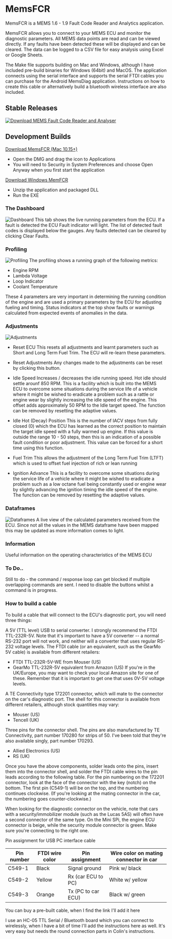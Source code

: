 # MemsFCR 
MemsFCR is a MEMS 1.6 - 1.9 Fault Code Reader and Analytics application.

MemsFCR allows you to connect to your MEMS ECU and monitor the diagnostic parameters.
All MEMS data points are read and can be viewed directly. If any faults have been detected these will be displayed and can be cleared.
The data can be logged to a CSV file for easy analysis using Excel or Google Sheets.

The Make file supports building on Mac and Windows, although I have included pre-build binaries for Windows (64bit) and MacOS.
The application connects using the serial interface and supports the serial FTDI cables you can purchase for the Android MemsDiag application. Instructions on how to create this cable or alternatively build a bluetooth wireless interface are also included.

## Stable Releases
[![Download MEMS Fault Code Reader and Analyser](https://a.fsdn.com/con/app/sf-download-button)](https://sourceforge.net/projects/memsfcr/files/latest/download)

## Development Builds
[Download MemsFCR (Mac 10.15+)](https://github.com/andrewdjackson/memsfcr/raw/master/dist/MemsFCR.dmg)
* Open the DMG and drag the icon to Applications
* You will need to Security in System Preferences and choose Open Anyway when you first start the application

[Download Windows MemFCR](https://github.com/andrewdjackson/memsfcr/raw/master/dist/Windows-MemsFCR.zip)
* Unzip the application and packaged DLL
* Run the EXE

### The Dashboard
![Dashboard](./resources/screenshots/dashboard.png)
This tab shows the live running parameters from the ECU. If a fault is detected the ECU Fault indicator will light. The list of detected fault codes is displayed below the gauges. Any faults detected can be cleared by clicking Clear Faults.

### Profiling
![Profiling](./resources/screenshots/profiling.png)
The profiling shows a running graph of the following metrics:
* Engine RPM
* Lambda Voltage
* Loop Indicator
* Coolant Temperature

These 4 parameters are very important in determining the running condition of the engine and are used a primary parameters by the ECU for adjusting fueling and timing. Status indicators at the top show faults or warnings calculated from expected events of anomalies in the data. 

### Adjustments
![Adjustments](./resources/screenshots/adjustments.png)
* Reset ECU
This resets all adjustments and learnt parameters such as Short and Long Term Fuel Trim. The ECU will re-learn these parameters. 

* Reset Adjustments
Any changes made to the adjustments can be reset by clicking this button.

* Idle Speed
Increases / decreases the idle running speed. Hot idle should settle arounf 850 RPM.
This is a facility which is built into the MEMS ECU to overcome some situations during the service life of a vehicle where it might be wished to eradicate a problem such as a rattle or engine wear by slightly increasing the idle speed of the engine. This offset adds approximately 50 RPM to the Idle target speed. The function can be removed by resetting the adaptive values.

* Idle Hot (Decay) Position
 This is the number of IACV steps from fully closed (0) which the ECU has learned as the correct position to maintain the target idle speed with a fully warmed up engine. If this value is outside the range 10 - 50 steps, then this is an indication of a possible fault condition or poor adjustment. This value can be forced for a short time using this function.

* Fuel Trim
This allows the adjustment of the Long Term Fuel Trim (LTFT) which is used to offset fuel injection of rich or lean running

* Ignition Advance
This is a facility to overcome some situations during the service life of a vehicle where it might be wished to eradicate a problem such as a low octane fuel being constantly used or engine wear by slightly advancing the ignition timing the idle speed of the engine. The function can be removed by resetting the adaptive values.

### Dataframes
![Dataframes](./resources/screenshots/dataframes.png)
A live view of the calculated parameters received from the ECU. Since not all the values in the MEMS dataframe have been mapped this may be updated as more information comes to light.

### Information
Useful information on the operating characteristics of the MEMS ECU

### To Do..
Still to do - the command / response loop can get blocked if multiple overlapping commands are sent. I need to disable the buttons whilst a command is in progress.

### How to build a cable

To build a cable that will connect to the ECU's diagnostic port, you will need three things:

A 5V (TTL level) USB to serial converter. I strongly recommend the FTDI TTL-232R-5V. Note that it's important to have a 5V converter -- a normal RS-232 port will not work, and neither will a converter that uses regular RS-232 voltage levels. The FTDI cable (or an equivalent, such as the GearMo 5V cable) is available from different retailers:

* FTDI TTL-232R-5V-WE from Mouser (US)
* GearMo TTL-232R-5V equivalent from Amazon (US)
If you're in the UK/Europe, you may want to check your local Amazon site for one of these. Remember that it is important to get one that uses 0V-5V voltage levels.

A TE Connectivity type 172201 connector, which will mate to the connector on the car's diagnostic port. The shell for this connector is available from different retailers, although stock quantities may vary:

* Mouser (US)
* Tencell (UK)

Three pins for the connector shell. The pins are also manufactured by TE Connectivity, part number 170280 for strips of 50. I've been told that they're also available singly, part number 170293.

* Allied Electronics (US)
* RS (UK)

Once you have the above components, solder leads onto the pins, insert them into the connector shell, and solder the FTDI cable wires to the pin leads according to the following table. For the pin numbering on the 172201 connector, look at the face of the connector with the key (notch) on the bottom. The first pin (C549-1) will be on the top, and the numbering continues clockwise. (If you're looking at the mating connector in the car, the numbering goes counter-clockwise.)

When looking for the diagnostic connector on the vehicle, note that cars with a security/immobilizer module (such as the Lucas 5AS) will often have a second connector of the same type. On the Mini SPi, the engine ECU connector is beige, while the security module connector is green. Make sure you're connecting to the right one.

Pin assignment for USB PC interface cable

Pin number|FTDI wire color	|Pin assignment	|Wire color on mating connector in car
----------|-----------------|---------------|-------------------------------------
C549-1| Black	|Signal ground	|Pink w/ black
C549-2|	Yellow	|Rx (car ECU to PC)	|White w/ yellow
C549-3|	Orange	|Tx (PC to car ECU)	|Black w/ green


You can buy a pre-built cable, when I find the link I'll add it here

I use an HC-05 TTL Serial / Bluetooth board which you can connect to wirelessly, when I have a bit of time I'll add the instructions here as well.
It's very easy but needs the round connection parts in Colin's instructions.
